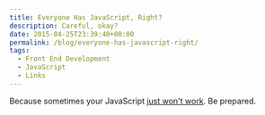 ```yaml
---
title: Everyone Has JavaScript, Right?
description: Careful, okay?
date: 2015-04-25T23:39:40+00:00
permalink: /blog/everyone-has-javascript-right/
tags:
  - Front End Development
  - JavaScript
  - Links
---
```


Because sometimes your JavaScript [just won't work](http://kryogenix.org/code/browser/everyonehasjs.html). Be prepared.
